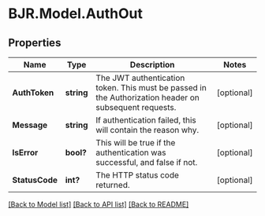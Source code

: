 # BJR.Model.AuthOut
## Properties

Name | Type | Description | Notes
------------ | ------------- | ------------- | -------------
**AuthToken** | **string** | The JWT authentication token. This must be passed in the Authorization header on subsequent requests. | [optional] 
**Message** | **string** | If authentication failed, this will contain the reason why. | [optional] 
**IsError** | **bool?** | This will be true if the authentication was successful, and false if not. | [optional] 
**StatusCode** | **int?** | The HTTP status code returned. | [optional] 

[[Back to Model list]](../README.md#documentation-for-models) [[Back to API list]](../README.md#documentation-for-api-endpoints) [[Back to README]](../README.md)

